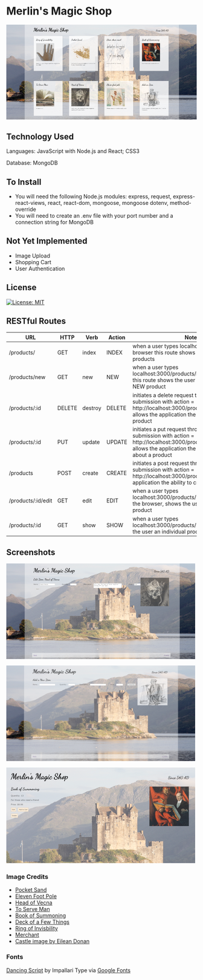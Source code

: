 # Merlin's Magic Shop

![Index Page](/public/images/index-page.png)

## Technology Used

Languages: JavaScript with Node.js and React; CSS3

Database: MongoDB 

## To Install
 * You will need the following Node.js modules: express, request, express-react-views, react, react-dom, mongoose, mongoose dotenv, method-override
 * You will need to create an .env file with your port number and a connection string for MongoDB

## Not Yet Implemented
 * Image Upload
 * Shopping Cart
 * User Authentication
 
 ## License
 
 [![License: MIT](https://img.shields.io/badge/License-MIT-yellow.svg)](https://opensource.org/licenses/MIT)
 
## RESTful Routes

| URL |	HTTP | Verb	 | Action |	Notes |
| --- | --- | --- | --- | --- |
| /products/ | GET | index | INDEX | when a user types localhost:3000/products in browser this route shows a list or index of all products |
| /products/new |	GET |	new |	NEW | when a user types localhost:3000/products/new in the browser this route shows the user a form to create a NEW product |
| /products/:id	| DELETE| destroy |	DELETE | initiates a delete request through a form submission with action = http://localhost:3000/products/:idOfProductand allows the application the ability to delete a product |
| /products/:id	| PUT |	update	| UPDATE | initiates a put request through a form submission with action = http://localhost:3000/products/:idOfProductand allows the application the ability to Update data about a product |
| /products |	POST |	create |	CREATE | initiates a post request through a form submission with action = http://localhost:3000/products/ and allows the application the ability to create a product |
| /products/:id/edit	| GET |	edit |	EDIT | when a user types localhost:3000/products/:idOfProduct/edit in the browser, shows the user a form to edit a product |
| /products/:id |	GET |	show |	SHOW | when a user types localhost:3000/products/:idOfProduct shows the user an individual product in the browser |

## Screenshots

![Edit Item](/public/images/edit-item.png)

![New Item](/public/images/new-item.png)

![Show Item](/public/images/show-item.png)

### Image Credits
 * <a href="https://www.si.edu/object/sand:nmnheducation_11038389">Pocket Sand</a>
 * <a href="https://commons.wikimedia.org/wiki/File:T._Ray,_Pole_Vault,_from_World%27s_Champions,_Second_Series_(N43)_for_Allen_%26_Ginter_Cigarettes_MET_DP839301.jpg">Eleven Foot Pole</a>
 * <a href="https://commons.wikimedia.org/wiki/File:Skull_Crowned_with_Snakes_and_Flowers,_The_Duchess_of_Malfi_MET_DP805749.jpg
">Head of Vecna</a>
 * <a href="https://upload.wikimedia.org/wikipedia/commons/8/8f/Books-book-pages-read-literature-159866.jpg">To Serve Man</a>
 * <a href="https://commons.wikimedia.org/wiki/File:Flickr_-_%E2%80%A6trialsanderrors_-_Kellar_and_his_servants,_magician_poster,_ca._1894.jpg">Book of Summoning</a> 
 * <a href="https://commons.wikimedia.org/wiki/File:Tarot_cards_-_3_card_spread.jpg ">Deck of a Few Things</a>
 * <a href="https://commons.wikimedia.org/wiki/File:Raczka4.jpg">Ring of Invisbility</a>
 * <a href="https://commons.wikimedia.org/wiki/File:Merchants_and_countrymen_-_KONB11-ZAC-488-NIPPON-II-TAB-VIII-KOOPLIEDEN.jpg">Merchant</a>
 * <a href="https://commons.wikimedia.org/wiki/File:Eilean_Donan_castle_-_95mm.jpg">Castle image by Eilean Donan</a>

### Fonts

<a href="https://fonts.google.com/specimen/Dancing+Script">Dancing Script</a> by  Impallari Type via <a href="https://fonts.google.com/">Google Fonts</a>
